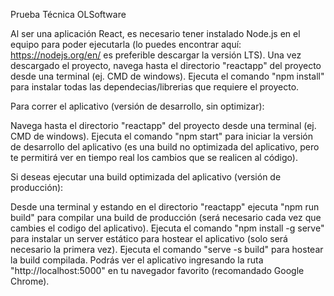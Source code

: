 Prueba Técnica OLSoftware

Al ser una aplicación React, es necesario tener instalado Node.js en el equipo para poder ejecutarla (lo puedes encontrar aquí: https://nodejs.org/en/ es preferible descargar la versión LTS).
Una vez descargado el proyecto, navega hasta el directorio "reactapp" del proyecto desde una terminal (ej. CMD de windows).
Ejecuta el comando "npm install" para instalar todas las dependecias/librerias que requiere el proyecto.

Para correr el aplicativo (versión de desarrollo, sin optimizar):

Navega hasta el directorio "reactapp" del proyecto desde una terminal (ej. CMD de windows).
Ejecuta el comando "npm start" para iniciar la versión de desarrollo del aplicativo (es una build no optimizada del aplicativo, pero te permitirá ver en tiempo real los cambios que se realicen al código).

Si deseas ejecutar una build optimizada del aplicativo (versión de producción):

Desde una terminal y estando en el directorio "reactapp" ejecuta "npm run build" para compilar una build de producción (será necesario cada vez que cambies el codigo del aplicativo).
Ejecuta el comando "npm install -g serve" para instalar un server estático para hostear el aplicativo (solo será necesario la primera vez).
Ejecuta el comando "serve -s build" para hostear la build compilada.
Podrás ver el aplicativo ingresando la ruta "http://localhost:5000" en tu navegador favorito (recomandado Google Chrome).
